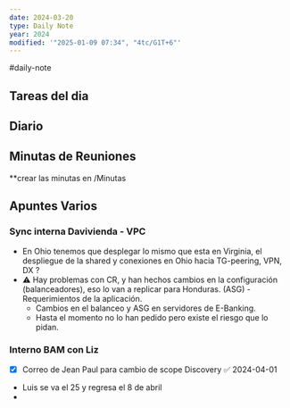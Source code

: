```yaml
---
date: 2024-03-20
type: Daily Note
year: 2024
modified: '"2025-01-09 07:34", "4tc/G1T+6"'
---
```

#daily-note

## Tareas del dia





## Diario

## Minutas de Reuniones
**crear las minutas en /Minutas

## Apuntes Varios


### Sync interna Davivienda - VPC

- En Ohio tenemos que desplegar lo mismo que esta en Virginia, el despliegue de la shared y conexiones en Ohio hacia TG-peering, VPN, DX ?
- ⚠ Hay problemas con CR, y han hechos cambios en la configuración (balanceadores), eso lo van a replicar para Honduras. (ASG) - Requerimientos de la aplicación.
	- Cambios en el balanceo y ASG en servidores de E-Banking.
	- Hasta el momento no lo han pedido pero existe el riesgo que lo pidan.

### Interno BAM con Liz 

- [x] Correo de Jean Paul para cambio de scope Discovery ✅ 2024-04-01
- Luis se va el 25 y regresa el 8 de abril
- 


